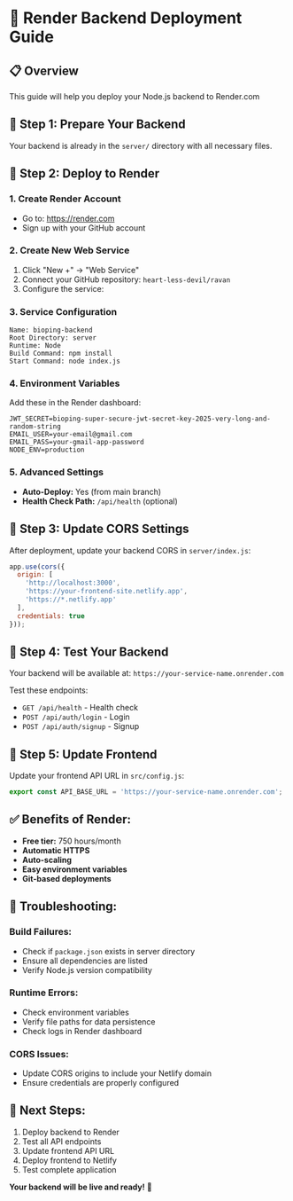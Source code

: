 # 🚀 Render Backend Deployment Guide

## **📋 Overview**
This guide will help you deploy your Node.js backend to Render.com

## **🎯 Step 1: Prepare Your Backend**

Your backend is already in the `server/` directory with all necessary files.

## **🎯 Step 2: Deploy to Render**

### **1. Create Render Account**
- Go to: https://render.com
- Sign up with your GitHub account

### **2. Create New Web Service**
1. Click "New +" → "Web Service"
2. Connect your GitHub repository: `heart-less-devil/ravan`
3. Configure the service:

### **3. Service Configuration**
```
Name: bioping-backend
Root Directory: server
Runtime: Node
Build Command: npm install
Start Command: node index.js
```

### **4. Environment Variables**
Add these in the Render dashboard:
```
JWT_SECRET=bioping-super-secure-jwt-secret-key-2025-very-long-and-random-string
EMAIL_USER=your-email@gmail.com
EMAIL_PASS=your-gmail-app-password
NODE_ENV=production
```

### **5. Advanced Settings**
- **Auto-Deploy:** Yes (from main branch)
- **Health Check Path:** `/api/health` (optional)

## **🎯 Step 3: Update CORS Settings**

After deployment, update your backend CORS in `server/index.js`:

```javascript
app.use(cors({
  origin: [
    'http://localhost:3000',
    'https://your-frontend-site.netlify.app',
    'https://*.netlify.app'
  ],
  credentials: true
}));
```

## **🎯 Step 4: Test Your Backend**

Your backend will be available at: `https://your-service-name.onrender.com`

Test these endpoints:
- `GET /api/health` - Health check
- `POST /api/auth/login` - Login
- `POST /api/auth/signup` - Signup

## **🎯 Step 5: Update Frontend**

Update your frontend API URL in `src/config.js`:

```javascript
export const API_BASE_URL = 'https://your-service-name.onrender.com';
```

## **✅ Benefits of Render:**

- **Free tier:** 750 hours/month
- **Automatic HTTPS**
- **Auto-scaling**
- **Easy environment variables**
- **Git-based deployments**

## **🔧 Troubleshooting:**

### **Build Failures:**
- Check if `package.json` exists in server directory
- Ensure all dependencies are listed
- Verify Node.js version compatibility

### **Runtime Errors:**
- Check environment variables
- Verify file paths for data persistence
- Check logs in Render dashboard

### **CORS Issues:**
- Update CORS origins to include your Netlify domain
- Ensure credentials are properly configured

## **📱 Next Steps:**

1. Deploy backend to Render
2. Test all API endpoints
3. Update frontend API URL
4. Deploy frontend to Netlify
5. Test complete application

**Your backend will be live and ready!** 🎉 